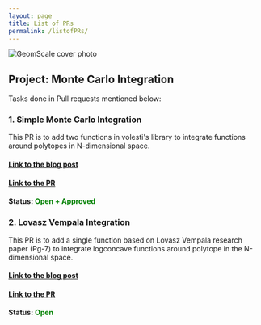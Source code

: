 ```yaml
---
layout: page
title: List of PRs
permalink: /listofPRs/
---
```

![GeomScale cover photo]({{site.baseurl}}/assets/img/logo.png)

## Project: Monte Carlo Integration
Tasks done in Pull requests mentioned below:

### 1. **Simple Monte Carlo Integration**
This PR is to add two functions in volesti's library to integrate functions around polytopes in N-dimensional space. 
#### **[Link to the blog post](/simple-mc-integration/)**
#### **[Link to the PR](https://github.com/GeomScale/volume_approximation/pull/163)**
#### Status: **<span style="color:green">Open + Approved</span>**

### 2. **Lovasz Vempala Integration**
This PR is to add a single function based on Lovasz Vempala research paper (Pg-7) to integrate logconcave functions around polytope in the N-dimensional space.
#### **[Link to the blog post](/lv-mc-integration/)**
#### **[Link to the PR](https://github.com/GeomScale/volume_approximation/pull/170)**
#### Status: **<span style="color:green">Open</span>**
